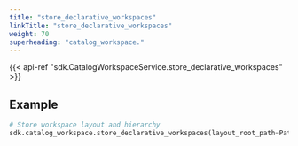 ```yaml
---
title: "store_declarative_workspaces"
linkTitle: "store_declarative_workspaces"
weight: 70
superheading: "catalog_workspace."
---
```


{{< api-ref "sdk.CatalogWorkspaceService.store_declarative_workspaces" >}}

## Example

```python
# Store workspace layout and hierarchy
sdk.catalog_workspace.store_declarative_workspaces(layout_root_path=Path.cwd())
```
